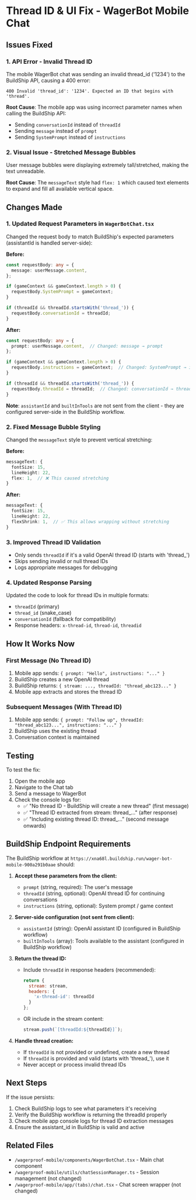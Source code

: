 # Thread ID & UI Fix - WagerBot Mobile Chat

## Issues Fixed

### 1. API Error - Invalid Thread ID
The mobile WagerBot chat was sending an invalid thread_id ('1234') to the BuildShip API, causing a 400 error:
```
400 Invalid 'thread_id': '1234'. Expected an ID that begins with 'thread'.
```

**Root Cause**: The mobile app was using incorrect parameter names when calling the BuildShip API:
- Sending `conversationId` instead of `threadId`
- Sending `message` instead of `prompt`
- Sending `SystemPrompt` instead of `instructions`

### 2. Visual Issue - Stretched Message Bubbles
User message bubbles were displaying extremely tall/stretched, making the text unreadable.

**Root Cause**: The `messageText` style had `flex: 1` which caused text elements to expand and fill all available vertical space.

## Changes Made

### 1. Updated Request Parameters in `WagerBotChat.tsx`
Changed the request body to match BuildShip's expected parameters (assistantId is handled server-side):

**Before:**
```typescript
const requestBody: any = {
  message: userMessage.content,
};

if (gameContext && gameContext.length > 0) {
  requestBody.SystemPrompt = gameContext;
}

if (threadId && threadId.startsWith('thread_')) {
  requestBody.conversationId = threadId;
}
```

**After:**
```typescript
const requestBody: any = {
  prompt: userMessage.content,  // Changed: message → prompt
};

if (gameContext && gameContext.length > 0) {
  requestBody.instructions = gameContext;  // Changed: SystemPrompt → instructions
}

if (threadId && threadId.startsWith('thread_')) {
  requestBody.threadId = threadId;  // Changed: conversationId → threadId
}
```

**Note**: `assistantId` and `builtInTools` are not sent from the client - they are configured server-side in the BuildShip workflow.

### 2. Fixed Message Bubble Styling
Changed the `messageText` style to prevent vertical stretching:

**Before:**
```typescript
messageText: {
  fontSize: 15,
  lineHeight: 22,
  flex: 1,  // ❌ This caused stretching
}
```

**After:**
```typescript
messageText: {
  fontSize: 15,
  lineHeight: 22,
  flexShrink: 1,  // ✅ This allows wrapping without stretching
}
```

### 3. Improved Thread ID Validation
- Only sends `threadId` if it's a valid OpenAI thread ID (starts with 'thread_')
- Skips sending invalid or null thread IDs
- Logs appropriate messages for debugging

### 4. Updated Response Parsing
Updated the code to look for thread IDs in multiple formats:
- `threadId` (primary)
- `thread_id` (snake_case)
- `conversationId` (fallback for compatibility)
- Response headers: `x-thread-id`, `thread-id`, `threadid`

## How It Works Now

### First Message (No Thread ID)
1. Mobile app sends: `{ prompt: "Hello", instructions: "..." }`
2. BuildShip creates a new OpenAI thread
3. BuildShip returns: `{ stream: ..., threadId: "thread_abc123..." }`
4. Mobile app extracts and stores the thread ID

### Subsequent Messages (With Thread ID)
1. Mobile app sends: `{ prompt: "Follow up", threadId: "thread_abc123...", instructions: "..." }`
2. BuildShip uses the existing thread
3. Conversation context is maintained

## Testing
To test the fix:
1. Open the mobile app
2. Navigate to the Chat tab
3. Send a message to WagerBot
4. Check the console logs for:
   - ✅ "No thread ID - BuildShip will create a new thread" (first message)
   - ✅ "Thread ID extracted from stream: thread_..." (after response)
   - ✅ "Including existing thread ID: thread_..." (second message onwards)

## BuildShip Endpoint Requirements
The BuildShip workflow at `https://xna68l.buildship.run/wager-bot-mobile-900a291b0aae` should:

1. **Accept these parameters from the client:**
   - `prompt` (string, required): The user's message
   - `threadId` (string, optional): OpenAI thread ID for continuing conversations
   - `instructions` (string, optional): System prompt / game context

2. **Server-side configuration (not sent from client):**
   - `assistantId` (string): OpenAI assistant ID (configured in BuildShip workflow)
   - `builtInTools` (array): Tools available to the assistant (configured in BuildShip workflow)

3. **Return the thread ID:**
   - Include `threadId` in response headers (recommended):
     ```javascript
     return {
       stream: stream,
       headers: {
         'x-thread-id': threadId
       }
     };
     ```
   - OR include in the stream content:
     ```javascript
     stream.push(`[threadId:${threadId}]`);
     ```

3. **Handle thread creation:**
   - If `threadId` is not provided or undefined, create a new thread
   - If `threadId` is provided and valid (starts with 'thread_'), use it
   - Never accept or process invalid thread IDs

## Next Steps
If the issue persists:
1. Check BuildShip logs to see what parameters it's receiving
2. Verify the BuildShip workflow is returning the threadId properly
3. Check mobile app console logs for thread ID extraction messages
4. Ensure the assistant_id in BuildShip is valid and active

## Related Files
- `/wagerproof-mobile/components/WagerBotChat.tsx` - Main chat component
- `/wagerproof-mobile/utils/chatSessionManager.ts` - Session management (not changed)
- `/wagerproof-mobile/app/(tabs)/chat.tsx` - Chat screen wrapper (not changed)

